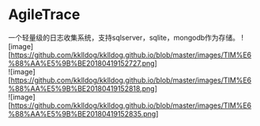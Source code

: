 # AgileTrace
一个轻量级的日志收集系统，支持sqlserver，sqlite，mongodb作为存储。
![image][https://github.com/kklldog/kklldog.github.io/blob/master/images/TIM%E6%88%AA%E5%9B%BE20180419152727.png]  
![image][https://github.com/kklldog/kklldog.github.io/blob/master/images/TIM%E6%88%AA%E5%9B%BE20180419152818.png]  
![image][https://github.com/kklldog/kklldog.github.io/blob/master/images/TIM%E6%88%AA%E5%9B%BE20180419152835.png]  
